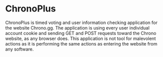 # ChronoPlus

ChronoPlus is timed voting and user information checking application for the website Chrono.gg.
The application is using every user individual account cookie and sending GET and POST requests toward the Chrono website, as any browser does. This application is not tool for malevolent actions as it is performing the same actions as entering the website from any software. 
